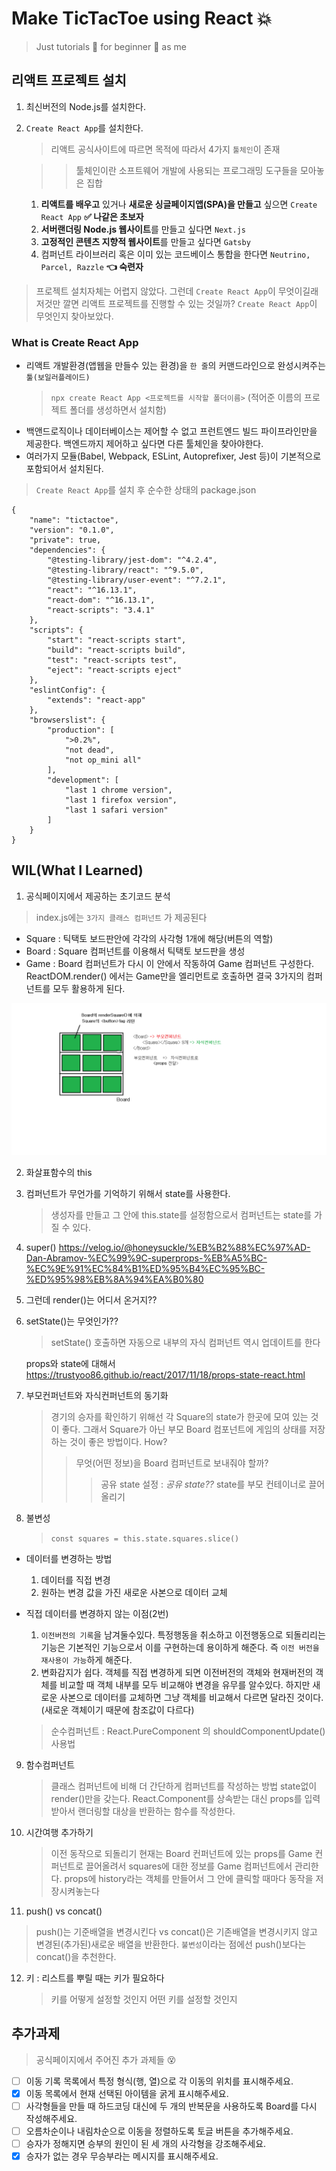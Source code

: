 # Make TicTacToe using React 💥

> Just tutorials 💨 for beginner 👶 as me

## 리액트 프로젝트 설치

1. 최신버전의 Node.js를 설치한다.
2. `Create React App`를 설치한다.

   > 리액트 공식사이트에 따르면 목적에 따라서 4가지 `툴체인`이 존재

   > > 툴체인이란 소프트웨어 개발에 사용되는 프로그래밍 도구들을 모아놓은 집합

   1. **리액트를 배우고** 있거나 **새로운 싱글페이지앱(SPA)을 만들고** 싶으면 `Create React App` **✅ 나같은 초보자**
   2. **서버랜더링 Node.js 웹사이트**를 만들고 싶다면 `Next.js`
   3. **고정적인 콘텐츠 지향적 웹사이트**를 만들고 싶다면 `Gatsby`
   4. 컴퍼넌트 라이브러리 혹은 이미 있는 코드베이스 통합을 한다면 `Neutrino, Parcel, Razzle` **👈 숙련자**

> 프로젝트 설치자체는 어렵지 않았다. 그런데 `Create React App`이 무엇이길래 저것만 깔면 리액트 프로젝트를 진행할 수 있는 것일까? `Create React App`이 무엇인지 찾아보았다.

### What is Create React App

- 리액트 개발환경(앱웹을 만들수 있는 환경)을 `한 줄`의 커맨드라인으로 완성시켜주는 `툴(보일러플레이드)`
  > `npx create React App <프로젝트를 시작할 폴더이름>` (적어준 이름의 프로젝트 폴더를 생성하면서 설치함)
- 백앤드로직이나 데이터베이스는 제어할 수 없고 프런트엔드 빌드 파이프라인만을 제공한다. 백엔드까지 제어하고 싶다면 다른 툴체인을 찾아야한다.
- 여러가지 모듈(Babel, Webpack, ESLint, Autoprefixer, Jest 등)이 기본적으로 포함되어서 설치된다.

> `Create React App`를 설치 후 순수한 상태의 package.json

```
{
    "name": "tictactoe",
    "version": "0.1.0",
    "private": true,
    "dependencies": {
        "@testing-library/jest-dom": "^4.2.4",
        "@testing-library/react": "^9.5.0",
        "@testing-library/user-event": "^7.2.1",
        "react": "^16.13.1",
        "react-dom": "^16.13.1",
        "react-scripts": "3.4.1"
    },
    "scripts": {
        "start": "react-scripts start",
        "build": "react-scripts build",
        "test": "react-scripts test",
        "eject": "react-scripts eject"
    },
    "eslintConfig": {
        "extends": "react-app"
    },
    "browserslist": {
        "production": [
            ">0.2%",
            "not dead",
            "not op_mini all"
        ],
        "development": [
            "last 1 chrome version",
            "last 1 firefox version",
            "last 1 safari version"
        ]
    }
}
```

## WIL(What I Learned)

1. 공식페이지에서 제공하는 초기코드 분석

> index.js에는 `3가지 클래스 컴퍼넌트` 가 제공된다

- Square : 틱택토 보드판안에 각각의 사각형 1개에 해당(버튼의 역할)
- Board : Square 컴퍼넌트를 이용해서 틱택토 보드판을 생성
- Game : Board 컴퍼넌트가 다시 이 안에서 작동하여 Game 컴퍼넌트 구성한다. ReactDOM.render() 에서는 Game만을 엘리먼트로 호출하면 결국 3가지의 컴퍼넌트를 모두 활용하게 된다.

![initial_code](image/initial_code.png)

2. 화살표함수의 this

3. 컴퍼넌트가 무언가를 기억하기 위해서 state를 사용한다.

   > 생성자를 만들고 그 안에 this.state를 설정함으로서 컴퍼넌트는 state를 가질 수 있다.

4. super()
   https://velog.io/@honeysuckle/%EB%B2%88%EC%97%AD-Dan-Abramov-%EC%99%9C-superprops-%EB%A5%BC-%EC%9E%91%EC%84%B1%ED%95%B4%EC%95%BC-%ED%95%98%EB%8A%94%EA%B0%80

5. 그런데 render()는 어디서 온거지??

6. setState()는 무엇인가??

   > setState() 호출하면 자동으로 내부의 자식 컴퍼넌트 역시 업데이트를 한다

   props와 state에 대해서
   https://trustyoo86.github.io/react/2017/11/18/props-state-react.html

7. 부모컨퍼넌트와 자식컨퍼넌트의 동기화
   > 경기의 승자를 확인하기 위해선 각 Square의 state가 한곳에 모여 있는 것이 좋다. 그래서 Square가 아닌 부모 Board 컴포넌트에 게임의 상태를 저장하는 것이 좋은 방법이다. How?
   >
   > > 무엇(어떤 정보)을 Board 컴퍼넌트로 보내줘야 할까?
   > >
   > > > 공유 state 설정 : _공유 state??_
   > > > state를 부모 컨테이너로 끌어올리기
8. 불변성
   > `const squares = this.state.squares.slice()`

- 데이터를 변경하는 방법

  1. 데이터를 직접 변경
  2. 원하는 변경 값을 가진 새로운 사본으로 데이터 교체

- 직접 데이터를 변경하지 않는 이점(2번)

  1. `이전버전의 기록`을 남겨둘수있다. 특정행동을 취소하고 이전행동으로 되돌리리는 기능은 기본적인 기능으로서 이를 구현하는데 용이하게 해준다. 즉 `이전 버전을 재사용이 가능`하게 해준다.
  2. 변화감지가 쉽다. 객체를 직접 변경하게 되면 이전버전의 객체와 현재버전의 객체를 비교할 때 객체 내부를 모두 비교해야 변경을 유무를 알수있다. 하지만 새로운 사본으로 데이터를 교체하면 그냥 객체를 비교해서 다르면 달라진 것이다.(새로운 객체이기 때문에 참조값이 다르다)

  > 순수컴퍼넌트 : React.PureComponent 의 shouldComponentUpdate() 사용법

9. 함수컴퍼넌트

   > 클래스 컴퍼넌트에 비해 더 간단하게 컴퍼넌트를 작성하는 방법
   > state없이 render()만을 갖는다.
   > React.Component를 상속받는 대신 props를 입력받아서 랜더링할 대상을 반환하는 함수를 작성한다.

10. 시간여행 추가하기

    > 이전 동작으로 되돌리기
    > 현재는 Board 컨퍼넌트에 있는 props를 Game 컨퍼넌트로 끌어올려서 squares에 대한 정보를 Game 컴퍼넌트에서 관리한다.
    > props에 history라는 객체를 만들어서 그 안에 클릭할 때마다 동작을 저장시켜놓는다

11. push() vs concat()

> push()는 기준배열을 변경시킨다 vs concat()은 기존배열을 변경시키지 않고 변경된(추가된)새로운 배열을 반환한다.
> `불변성`이라는 점에선 push()보다는 concat()을 추천한다.

12. 키 : 리스트를 뿌릴 때는 키가 필요하다
    > 키를 어떻게 설정할 것인지 어떤 키를 설정할 것인지

## 추가과제

> 공식페이지에서 주어진 추가 과제들 😵

- [ ] 이동 기록 목록에서 특정 형식(행, 열)으로 각 이동의 위치를 표시해주세요.
- [x] 이동 목록에서 현재 선택된 아이템을 굵게 표시해주세요.
- [ ] 사각형들을 만들 때 하드코딩 대신에 두 개의 반복문을 사용하도록 Board를 다시 작성해주세요.
- [ ] 오름차순이나 내림차순으로 이동을 정렬하도록 토글 버튼을 추가해주세요.
- [ ] 승자가 정해지면 승부의 원인이 된 세 개의 사각형을 강조해주세요.
- [x] 승자가 없는 경우 무승부라는 메시지를 표시해주세요.
